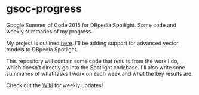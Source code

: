 # gsoc-progress
Google Summer of Code 2015 for DBpedia Spotlight. Some code and weekly summaries of my progress.

My project is outlined [here](https://www.google-melange.com/gsoc/project/details/google/gsoc2015/pdowling/5700735861784576). I'll be adding support for advanced vector models to DBpedia Spotlight.

This repository will contain some code that results from the work I do, which doesn't directly go into the Spotlight codebase. I'll also write sone summaries of what tasks I work on each week and what the key results are.

Check out the [Wiki](https://github.com/phdowling/gsoc-progress/wiki) for weekly updates!

